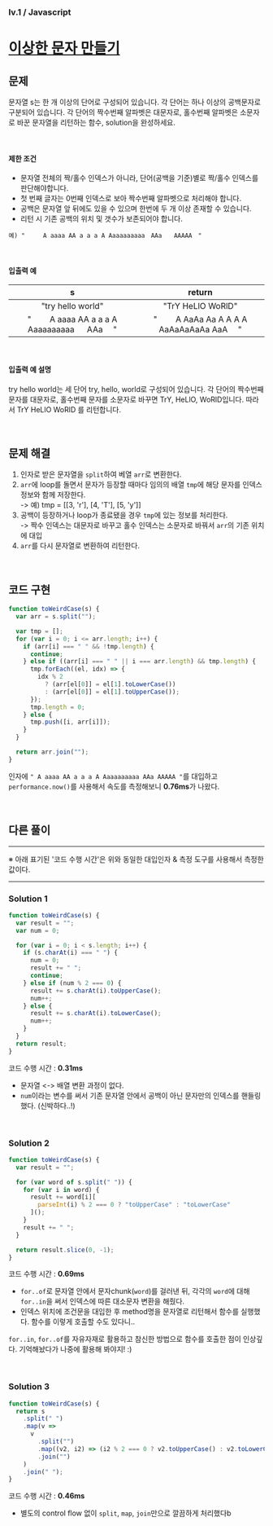 ### lv.1 / Javascript

# [이상한 문자 만들기](https://programmers.co.kr/learn/courses/30/lessons/12930)

## 문제

문자열 s는 한 개 이상의 단어로 구성되어 있습니다. 각 단어는 하나 이상의 공백문자로 구분되어 있습니다. 각 단어의 짝수번째 알파벳은 대문자로, 홀수번째 알파벳은 소문자로 바꾼 문자열을 리턴하는 함수, solution을 완성하세요.

<br />

#### 제한 조건

- 문자열 전체의 짝/홀수 인덱스가 아니라, 단어(공백을 기준)별로 짝/홀수 인덱스를 판단해야합니다.
- 첫 번째 글자는 0번째 인덱스로 보아 짝수번째 알파벳으로 처리해야 합니다.
- 공백은 문자열 앞 뒤에도 있을 수 있으며 한번에 두 개 이상 존재할 수 있습니다.
- 리턴 시 기존 공백의 위치 및 갯수가 보존되어야 합니다.

```
예) "　　　A aaaa AA a a a A Aaaaaaaaaa　AAa　　AAAAA　"
```

<br />

#### 입출력 예

|                       s                       |                   return                   |
| :-------------------------------------------: | :----------------------------------------: |
|               "try hello world"               |             "TrY HeLlO WoRlD"              |
| "　　 A aaaa AA a a a A Aaaaaaaaaa 　 AAa 　" | "　　 A AaAa Aa A A A A AaAaAaAaAa AaA 　" |

<br />

#### 입출력 예 설명

try hello world는 세 단어 try, hello, world로 구성되어 있습니다. 각 단어의 짝수번째 문자를 대문자로, 홀수번째 문자를 소문자로 바꾸면 TrY, HeLlO, WoRlD입니다. 따라서 TrY HeLlO WoRlD 를 리턴합니다.

<br />

## 문제 해결

1. 인자로 받은 문자열을 `split`하여 베열 `arr`로 변환한다.
2. `arr`에 loop를 돌면서 문자가 등장할 때마다 임의의 배열 `tmp`에 해당 문자를 인덱스 정보와 함께 저장한다.  
   -> 예) tmp = [[3, 'r'], [4, 'T'], [5, 'y']]
3. 공백이 등장하거나 loop가 종료됐을 경우 `tmp`에 있는 정보를 처리한다.  
   -> 짝수 인덱스는 대문자로 바꾸고 홀수 인덱스는 소문자로 바꿔서 `arr`의 기존 위치에 대입
4. `arr`를 다시 문자열로 변환하여 리턴한다.

<br />

## 코드 구현

```javascript
function toWeirdCase(s) {
  var arr = s.split("");

  var tmp = [];
  for (var i = 0; i <= arr.length; i++) {
    if (arr[i] === " " && !tmp.length) {
      continue;
    } else if ((arr[i] === " " || i === arr.length) && tmp.length) {
      tmp.forEach((el, idx) => {
        idx % 2
          ? (arr[el[0]] = el[1].toLowerCase())
          : (arr[el[0]] = el[1].toUpperCase());
      });
      tmp.length = 0;
    } else {
      tmp.push([i, arr[i]]);
    }
  }

  return arr.join("");
}
```

인자에 `" A aaaa AA a a a A Aaaaaaaaaa AAa AAAAA "`를 대입하고 `performance.now()`를 사용해서 속도를 측정해보니 **0.76ms**가 나왔다.

<br />

## 다른 풀이

---

※ 아래 표기된 '코드 수행 시간'은 위와 동일한 대입인자 & 측정 도구를 사용해서 측정한 값이다.

---

### Solution 1

```javascript
function toWeirdCase(s) {
  var result = "";
  var num = 0;

  for (var i = 0; i < s.length; i++) {
    if (s.charAt(i) === " ") {
      num = 0;
      result += " ";
      continue;
    } else if (num % 2 === 0) {
      result += s.charAt(i).toUpperCase();
      num++;
    } else {
      result += s.charAt(i).toLowerCase();
      num++;
    }
  }
  return result;
}
```

코드 수행 시간 : **0.31ms**

- 문자열 <-> 배열 변환 과정이 없다.
- `num`이라는 변수를 써서 기존 문자열 안에서 공백이 아닌 문자만의 인덱스를 핸들링했다. (신박하다..!)

<br />

### Solution 2

```javascript
function toWeirdCase(s) {
  var result = "";

  for (var word of s.split(" ")) {
    for (var i in word) {
      result += word[i][
        parseInt(i) % 2 === 0 ? "toUpperCase" : "toLowerCase"
      ]();
    }
    result += " ";
  }

  return result.slice(0, -1);
}
```

코드 수행 시간 : **0.69ms**

- `for..of`로 문자열 안에서 문자chunk(`word`)를 걸러낸 뒤, 각각의 `word`에 대해 `for..in`을 써서 인덱스에 따른 대소문자 변환을 해줬다.
- 인덱스 위치에 조건문을 대입한 후 method명을 문자열로 리턴해서 함수를 실행했다. 함수를 이렇게 호출할 수도 있다니..

`for..in`, `for..of`를 자유자재로 활용하고 참신한 방법으로 함수를 호출한 점이 인상깊다. 기억해놨다가 나중에 활용해 봐야지! :)

<br />

### Solution 3

```javascript
function toWeirdCase(s) {
  return s
    .split(" ")
    .map(v =>
      v
        .split("")
        .map((v2, i2) => (i2 % 2 === 0 ? v2.toUpperCase() : v2.toLowerCase()))
        .join("")
    )
    .join(" ");
}
```

코드 수행 시간 : **0.46ms**

- 별도의 control flow 없이 `split`, `map`, `join`만으로 깔끔하게 처리했다b
